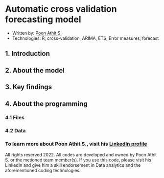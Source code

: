 # Automatic cross validation forecasting model
* Written by: [Poon Athit S. ](https://www.linkedin.com/in/athit-srimachand/)
* Technologies: R, cross-validation, ARIMA, ETS, Error measures, forecast
## 1. Introduction

## 2. About the model

## 3. Key findings

## 4. About the programming

### 4.1 Files

### 4.2 Data

### To learn more about Poon Athit S., visit his [LinkedIn profile](https://www.linkedin.com/in/athit-srimachand/)

All rights reserved 2022. All codes are developed and owned by Poon Athit S. or the metioned team member(s). If you use this code, please visit his LinkedIn and give him a skill endorsement in Data analytics and the aforementioned coding technologies.
